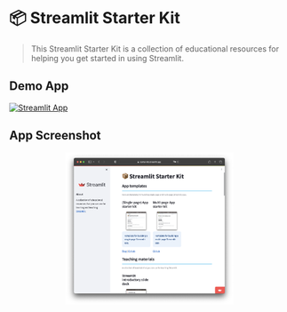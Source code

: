 # 📦 Streamlit Starter Kit

> This Streamlit Starter Kit is a collection of educational resources for helping you get started in using Streamlit.

## Demo App

[![Streamlit App](https://static.streamlit.io/badges/streamlit_badge_black_white.svg)](https://starter-kit.streamlit.app/)

## App Screenshot

<p align="center">
  <img src="./static/streamlit-starter-kit-screenshot.png" width="60%">
</p>
